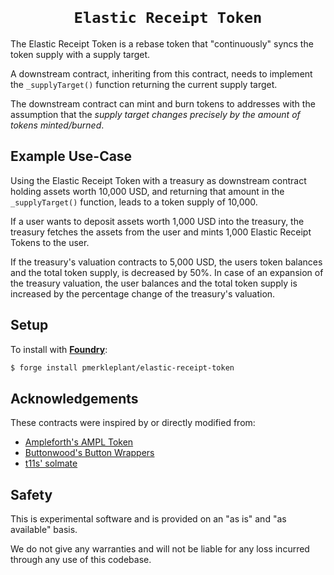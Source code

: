 <h1 align=center><code>
Elastic Receipt Token
</code></h1>

The Elastic Receipt Token is a rebase token that "continuously" syncs the token
supply with a supply target.

A downstream contract, inheriting from this contract, needs to implement the
`_supplyTarget()` function returning the current supply target.

The downstream contract can mint and burn tokens to addresses with the assumption
that the _supply target changes precisely by the amount of tokens minted/burned_.


## Example Use-Case

Using the Elastic Receipt Token with a treasury as downstream contract holding
assets worth 10,000 USD, and returning that amount in the `_supplyTarget()`
function, leads to a token supply of 10,000.

If a user wants to deposit assets worth 1,000 USD into the treasury, the treasury
fetches the assets from the user and mints 1,000 Elastic Receipt Tokens to the user.

If the treasury's valuation contracts to 5,000 USD, the users token balances and
the total token supply, is decreased by 50%. In case of an expansion of the
treasury valuation, the user balances and the total token supply is increased
by the percentage change of the treasury's valuation.


## Setup

To install with [**Foundry**](https://github.com/gakonst/foundry):
```sh
$ forge install pmerkleplant/elastic-receipt-token
```

## Acknowledgements

These contracts were inspired by or directly modified from:
- [Ampleforth's AMPL Token](https://github.com/ampleforth/ampleforth-contracts)
- [Buttonwood's Button Wrappers](https://github.com/buttonwood-protocol/button-wrappers)
- [t11s' solmate](https://github.com/transmissions11/solmate)


## Safety

This is experimental software and is provided on an "as is" and
"as available" basis.

We do not give any warranties and will not be liable for any loss incurred
through any use of this codebase.
